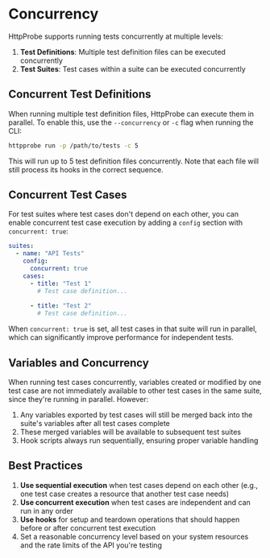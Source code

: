 # Concurrency

HttpProbe supports running tests concurrently at multiple levels:

1. **Test Definitions**: Multiple test definition files can be executed concurrently
2. **Test Suites**: Test cases within a suite can be executed concurrently

## Concurrent Test Definitions

When running multiple test definition files, HttpProbe can execute them in parallel. To enable this, use the `--concurrency` or `-c` flag when running the CLI:

```bash
httpprobe run -p /path/to/tests -c 5
```

This will run up to 5 test definition files concurrently. Note that each file will still process its hooks in the correct sequence.

## Concurrent Test Cases

For test suites where test cases don't depend on each other, you can enable concurrent test case execution by adding a `config` section with `concurrent: true`:

```yaml
suites:
  - name: "API Tests"
    config:
      concurrent: true
    cases:
      - title: "Test 1"
        # Test case definition...
      
      - title: "Test 2"
        # Test case definition...
```

When `concurrent: true` is set, all test cases in that suite will run in parallel, which can significantly improve performance for independent tests.

## Variables and Concurrency

When running test cases concurrently, variables created or modified by one test case are not immediately available to other test cases in the same suite, since they're running in parallel. However:

1. Any variables exported by test cases will still be merged back into the suite's variables after all test cases complete
2. These merged variables will be available to subsequent test suites
3. Hook scripts always run sequentially, ensuring proper variable handling

## Best Practices

1. **Use sequential execution** when test cases depend on each other (e.g., one test case creates a resource that another test case needs)
2. **Use concurrent execution** when test cases are independent and can run in any order
3. **Use hooks** for setup and teardown operations that should happen before or after concurrent test execution
4. Set a reasonable concurrency level based on your system resources and the rate limits of the API you're testing
